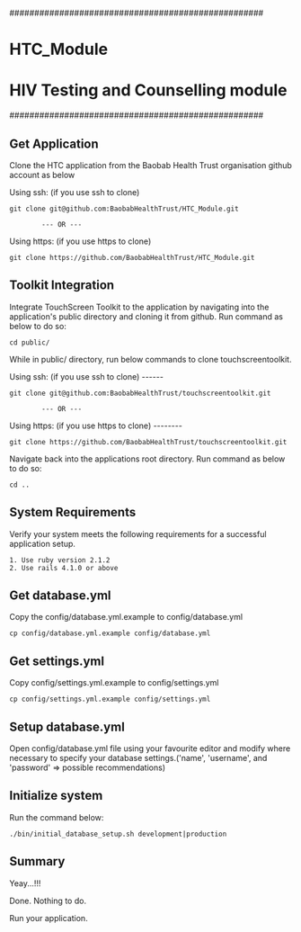 ###################################################
# HTC_Module
# HIV Testing and Counselling module
###################################################

Get Application
--------------------
Clone the HTC application from the Baobab Health Trust organisation github account as below

Using ssh: (if you use ssh to clone)

    git clone git@github.com:BaobabHealthTrust/HTC_Module.git

            --- OR ---

Using https: (if you use https to clone)

    git clone https://github.com/BaobabHealthTrust/HTC_Module.git

Toolkit Integration
-------------------
Integrate TouchScreen Toolkit to the application by navigating into the application's public directory and cloning it from github.
Run command as below to do so:

    cd public/

While in public/ directory, run below commands to clone touchscreentoolkit.

Using ssh: (if you use ssh to clone)
    ------

    git clone git@github.com:BaobabHealthTrust/touchscreentoolkit.git

            --- OR ---

Using https: (if you use https to clone)
    --------

    git clone https://github.com/BaobabHealthTrust/touchscreentoolkit.git

Navigate back into the applications root directory.
Run command as below to do so:

    cd ..

System Requirements
-------------------
Verify your system meets the following requirements for a successful application setup.

    1. Use ruby version 2.1.2
    2. Use rails 4.1.0 or above

Get database.yml
------------------
Copy the config/database.yml.example to config/database.yml

    cp config/database.yml.example config/database.yml

Get settings.yml
------------------
Copy config/settings.yml.example to config/settings.yml

    cp config/settings.yml.example config/settings.yml

Setup database.yml
------------------
Open config/database.yml file using your favourite editor and modify where necessary to specify your database settings.('name', 'username', and 'password' => possible recommendations)

Initialize system
-----------------
Run the command below:

    ./bin/initial_database_setup.sh development|production

Summary
-------
Yeay...!!!

Done. Nothing to do.

Run your application.
